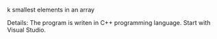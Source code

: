 k smallest elements in an array

 Details:
The program is writen in C++ programming language.
Start with Visual Studio.
